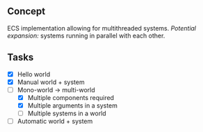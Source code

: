 ## Concept

ECS implementation allowing for multithreaded systems. *Potential expansion:* systems running in parallel with each other.

## Tasks

- [x] Hello world
- [x] Manual world + system
- [ ] Mono-world -> multi-world
  - [x] Multiple components required
  - [x] Multiple arguments in a system
  - [ ] Multiple systems in a world
- [ ] Automatic world + system
